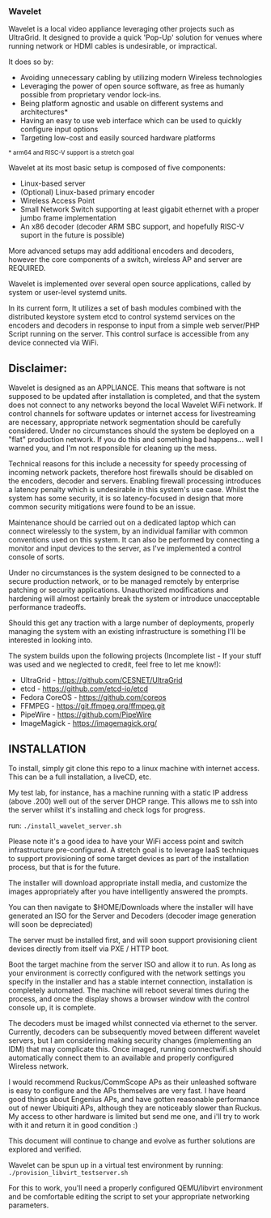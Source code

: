 ### Wavelet

Wavelet is a local video appliance leveraging other projects such as UltraGrid.  It designed to provide a quick 'Pop-Up' solution for venues where running network or HDMI cables is undesirable, or impractical.

It does so by:

* Avoiding unnecessary cabling by utilizing modern Wireless technologies
* Leveraging the power of open source software, as free as humanly possible from proprietary vendor lock-ins.
* Being platform agnostic and usable on different systems and architectures*
* Having an easy to use web interface which can be used to quickly configure input options
* Targeting low-cost and easily sourced hardware platforms

<sub>* arm64 and RISC-V support is a stretch goal</sub>

Wavelet at its most basic setup is composed of five components:

* Linux-based server
* (Optional) Linux-based primary encoder
* Wireless Access Point
* Small Network Switch supporting at least gigabit ethernet with a proper jumbo frame implementation
* An x86 decoder (decoder ARM SBC support, and hopefully RISC-V suport in the future is possible)

More advanced setups may add additional encoders and decoders, however the core components of a switch, wireless AP and server are REQUIRED.

Wavelet is implemented over several open source applications, called by system or user-level systemd units.

In its current form, It utilizes a set of bash modules combined with the distributed keystore system etcd to control systemd services on the encoders and decoders in response to input from a simple web server/PHP Script running on the server.   This control surface is accessible from any device connected via WiFi.

## Disclaimer:

Wavelet is designed as an APPLIANCE.   This means that software is not supposed to be updated after installation is completed, and that the system does not connect to any networks beyond the local Wavelet WiFi network.  If control channels for software updates or internet access for livestreaming are necessary, appropriate network segmentation should be carefully considered.   Under no circumstances should the system be deployed on a "flat" production network.   If you do this and something bad happens... well I warned you, and I'm not responsible for cleaning up the mess.

Technical reasons for this include a necessity for speedy processing of incoming network packets, therefore host firewalls should be disabled on the encoders, decoder and servers.  Enabling firewall processing introduces a latency penalty which is undesirable in this system's use case.  Whilst the system has some security, it is so latency-focused in design that more common security mitigations were found to be an issue.

Maintenance should be carried out on a dedicated laptop which can connect wirelessly to the system, by an individual familiar with common conventions used on this system.   It can also be performed by connecting a monitor and input devices to the server, as I've implemented a control console of sorts.

Under no circumstances is the system designed to be connected to a secure production network, or to be managed remotely by enterprise patching or security applications.  Unauthorized modifications and hardening will almost certainly break the system or introduce unacceptable performance tradeoffs.

Should this get any traction with a large number of deployments, properly managing the system with an existing infrastructure is something I'll be interested in looking into.

The system builds upon the following projects (Incomplete list - If your stuff was used and we neglected to credit, feel free to let me know!):

* UltraGrid      -  https://github.com/CESNET/UltraGrid
* etcd           -  https://github.com/etcd-io/etcd
* Fedora CoreOS  -  https://github.com/coreos
* FFMPEG         -  https://git.ffmpeg.org/ffmpeg.git
* PipeWire       -  https://github.com/PipeWire
* ImageMagick    -  https://imagemagick.org/


## INSTALLATION

To install, simply git clone this repo to a linux machine with internet access.  This can be a full installation, a liveCD, etc.

My test lab, for instance, has a machine running with a static IP address (above .200) well out of the server DHCP range.  This allows me to ssh into the server whilst it's installing and check logs for progress.

run: ```./install_wavelet_server.sh```

Please note it's a good idea to have your WiFi access point and switch infrastructure pre-configured.   A stretch goal is to leverage IaaS techniques to support provisioning of some target devices as part of the installation process, but that is for the future.

The installer will download appropriate install media, and customize the images appropriately after you have intelligently answered the prompts.

You can then navigate to $HOME/Downloads where the installer will have generated an ISO for the Server and Decoders (decoder image generation will soon be depreciated)

The server must be installed first, and will soon support provisioning client devices directly from itself via PXE / HTTP boot.

Boot the target machine from the server ISO and allow it to run.   As long as your environment is correctly configured with the network settings you specify in the installer and has a stable internet connection, installation is completely automated.  The machine will reboot several times during the process, and once the display shows a browser window with the control console up, it is complete.

The decoders must be imaged whilst connected via ethernet to the server.   Currently, decoders can be subsequently moved between different wavelet servers, but I am considering making security changes (implementing an IDM) that may complicate this.  Once imaged, running connectwifi.sh should automatically connect them to an available and properly configured Wireless network.

I would recommend Ruckus/CommScope APs as their unleashed software is easy to configure and the APs themselves are very fast.  I have heard good things about Engenius APs, and have gotten reasonable performance out of newer Ubiquiti APs, although they are noticeably slower than Ruckus.  My access to other hardware is limited but send me one, and i'll try to work with it and return it in good condition :)

This document will continue to change and evolve as further solutions are explored and verified.

Wavelet can be spun up in a virtual test environment by running: ```./provision_libvirt_testserver.sh```

For this to work, you'll need a properly configured QEMU/libvirt environment and be comfortable editing the script to set your appropriate networking parameters.  